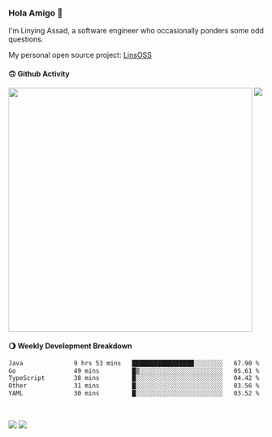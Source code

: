 ### Hola Amigo 🤣   

I'm Linying Assad, a software engineer who occasionally ponders some odd questions.  

My personal open source project: [LinsOSS](https://github.com/linsoss)
 
#### 🙃 Github Activity 
<div>
  <img src="https://github-readme-stats.vercel.app/api?username=al-assad&show_icons=true" align="top" style="display: inline-block;" width="480"/>
  <img src="https://github-readme-stats.vercel.app/api/top-langs/?username=al-assad&hide=css,html&langs_count=8&layout=compact" align="top" style="display: inline-block;"/>
</div>

#### 🌖 Weekly Development Breakdown
<!--START_SECTION:waka-->

```txt
Java              9 hrs 53 mins   █████████████████░░░░░░░░   67.90 %
Go                49 mins         █▒░░░░░░░░░░░░░░░░░░░░░░░   05.61 %
TypeScript        38 mins         █░░░░░░░░░░░░░░░░░░░░░░░░   04.42 %
Other             31 mins         █░░░░░░░░░░░░░░░░░░░░░░░░   03.56 %
YAML              30 mins         █░░░░░░░░░░░░░░░░░░░░░░░░   03.52 %
```

<!--END_SECTION:waka-->

<br>

<a href="https://twitter.com/assad_lin"><img src="https://img.shields.io/badge/Twitter-@assad__lin-blue?style=flat&logo=twitter" /></a>
<a href="https://al-assad.github.io"><img src="https://img.shields.io/badge/Blogs-Linying_Assad's_Blog-yellow?style=flat&logo=github" /></a>


